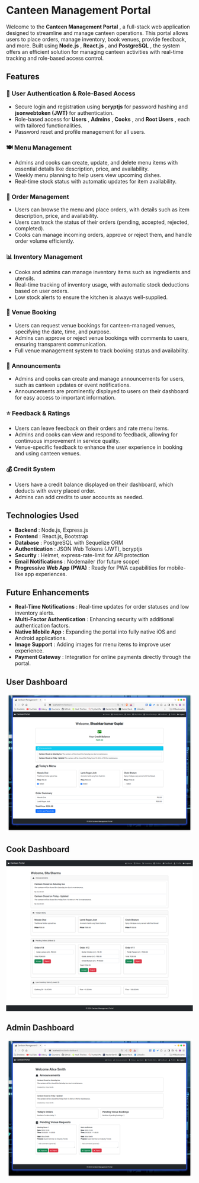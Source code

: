 # Canteen Management Portal


Welcome to the  **Canteen Management Portal** , a full-stack web application designed to streamline and manage canteen operations. This portal allows users to place orders, manage inventory, book venues, provide feedback, and more. Built using  **Node.js** ,  **React.js** , and  **PostgreSQL** , the system offers an efficient solution for managing canteen activities with real-time tracking and role-based access control.

## Features

### 🔑 **User Authentication & Role-Based Access**

* Secure login and registration using **bcryptjs** for password hashing and **jsonwebtoken (JWT)** for authentication.
* Role-based access for  **Users** ,  **Admins** ,  **Cooks** , and  **Root Users** , each with tailored functionalities.
* Password reset and profile management for all users.

### 🍽️ **Menu Management**

* Admins and cooks can create, update, and delete menu items with essential details like description, price, and availability.
* Weekly menu planning to help users view upcoming dishes.
* Real-time stock status with automatic updates for item availability.

### 🛒 **Order Management**

* Users can browse the menu and place orders, with details such as item description, price, and availability.
* Users can track the status of their orders (pending, accepted, rejected, completed).
* Cooks can manage incoming orders, approve or reject them, and handle order volume efficiently.

### 📊 **Inventory Management**

* Cooks and admins can manage inventory items such as ingredients and utensils.
* Real-time tracking of inventory usage, with automatic stock deductions based on user orders.
* Low stock alerts to ensure the kitchen is always well-supplied.

### 📅 **Venue Booking**

* Users can request venue bookings for canteen-managed venues, specifying the date, time, and purpose.
* Admins can approve or reject venue bookings with comments to users, ensuring transparent communication.
* Full venue management system to track booking status and availability.

### 📢 **Announcements**

* Admins and cooks can create and manage announcements for users, such as canteen updates or event notifications.
* Announcements are prominently displayed to users on their dashboard for easy access to important information.

### ⭐ **Feedback & Ratings**

* Users can leave feedback on their orders and rate menu items.
* Admins and cooks can view and respond to feedback, allowing for continuous improvement in service quality.
* Venue-specific feedback to enhance the user experience in booking and using canteen venues.

### 💰 **Credit System**

* Users have a credit balance displayed on their dashboard, which deducts with every placed order.
* Admins can add credits to user accounts as needed.

## Technologies Used

* **Backend** : Node.js, Express.js
* **Frontend** : React.js, Bootstrap
* **Database** : PostgreSQL with Sequelize ORM
* **Authentication** : JSON Web Tokens (JWT), bcryptjs
* **Security** : Helmet, express-rate-limit for API protection
* **Email Notifications** : Nodemailer (for future scope)
* **Progressive Web App (PWA)** : Ready for PWA capabilities for mobile-like app experiences.

## Future Enhancements

* **Real-Time Notifications** : Real-time updates for order statuses and low inventory alerts.
* **Multi-Factor Authentication** : Enhancing security with additional authentication factors.
* **Native Mobile App** : Expanding the portal into fully native iOS and Android applications.
* **Image Support** : Adding images for menu items to improve user experience.
* **Payment Gateway** : Integration for online payments directly through the portal.

## User Dashboard
![User Dashboard](./screenshot/User/user_home.png)

## Cook Dashboard
![Cook Dashboard](./screenshot/cook/cook_dashboard.png)

## Admin Dashboard
![Admin Dashboard](./screenshot/Admin/Admin_dashboard.png)

